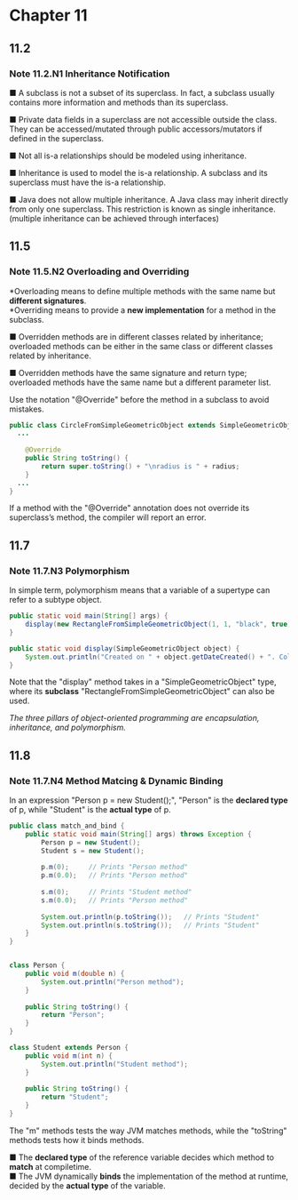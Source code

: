 # Chapter 11
## 11.2
### Note 11.2.N1 Inheritance Notification
  
■ A subclass is not a subset of its superclass. In fact, a subclass usually contains more information and methods than its superclass.  
  
■ Private data fields in a superclass are not accessible outside the class. They can be accessed/mutated through public accessors/mutators if defined in the superclass.
  
■ Not all is-a relationships should be modeled using inheritance.  
  
■ Inheritance is used to model the is-a relationship. A subclass and its superclass must have the is-a relationship.  
  
■ Java does not allow multiple inheritance. A Java class may inherit directly from only one superclass. This restriction is known as single inheritance. (multiple inheritance can be achieved through interfaces)  
  
## 11.5
### Note 11.5.N2 Overloading and Overriding
\*Overloading means to define multiple methods with the same name but **different signatures**.  
\*Overriding means to provide a **new implementation** for a method in the subclass.
  
■ Overridden methods are in different classes related by inheritance; overloaded methods can be either in the same class or different classes related by inheritance.  
  
■ Overridden methods have the same signature and return type; overloaded methods have the same name but a different parameter list.  
  
Use the notation "@Override" before the method in a subclass to avoid mistakes.  
```java
public class CircleFromSimpleGeometricObject extends SimpleGeometricObject {
  ...
  
	@Override
	public String toString() {
		return super.toString() + "\nradius is " + radius;
	}
  ...
}
```
If a method with the "@Override" annotation does not override its superclass’s method, the compiler will report an error.
  
## 11.7
### Note 11.7.N3 Polymorphism
In simple term, polymorphism means that a variable of a supertype can refer to a subtype object.  
```java
public static void main(String[] args) {
	display(new RectangleFromSimpleGeometricObject(1, 1, "black", true));
}

public static void display(SimpleGeometricObject object) {
	System.out.println("Created on " + object.getDateCreated() + ". Color is " + object.getColor());
}
```
Note that the "display" method takes in a "SimpleGeometricObject" type, where its **subclass** "RectangleFromSimpleGeometricObject" can also be used.  
  
*The three pillars of object-oriented programming are encapsulation, inheritance, and polymorphism.*

## 11.8
### Note 11.7.N4 Method Matcing & Dynamic Binding
In an expression "Person p = new Student();", "Person" is the **declared type** of p, while "Student" is the **actual type** of p.  
```java
public class match_and_bind {
	public static void main(String[] args) throws Exception {
        Person p = new Student();
        Student s = new Student();
        
        p.m(0);     // Prints "Person method"
        p.m(0.0);   // Prints "Person method"
        
        s.m(0);     // Prints "Student method"
        s.m(0.0);   // Prints "Person method"
        
        System.out.println(p.toString());	// Prints "Student"
        System.out.println(s.toString());	// Prints "Student"
    }
}


class Person {
    public void m(double n) {
        System.out.println("Person method");
    }
    
    public String toString() {
    	return "Person";
    }
}

class Student extends Person {
    public void m(int n) {
        System.out.println("Student method");
    }
    
    public String toString() {
    	return "Student";
    }
}
```
The "m" methods tests the way JVM matches methods, while the "toString" methods tests how it binds methods.  
  
■ The **declared type** of the reference variable decides which method to **match** at compiletime.  
■ The JVM dynamically **binds** the implementation of the method at runtime, decided by the **actual type** of the variable.  
